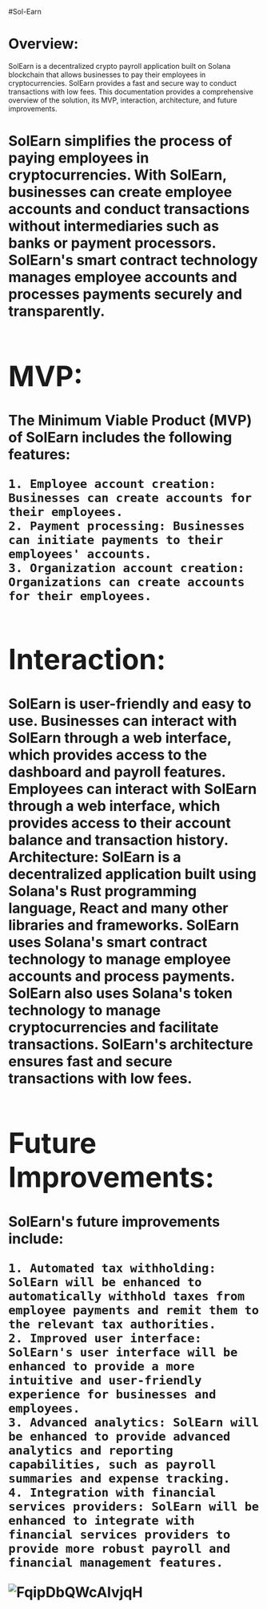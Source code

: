 <!-- @format -->

#Sol-Earn


<h1>Overview:</h1>


SolEarn is a decentralized crypto payroll application built on Solana blockchain that allows businesses to pay their employees in cryptocurrencies. SolEarn provides a fast and secure way to conduct transactions with low fees. This documentation provides a comprehensive overview of the solution, its MVP, interaction, architecture, and future improvements.


<h1><Solution:</h1> SolEarn simplifies the process of paying employees in cryptocurrencies. With SolEarn, businesses can create employee accounts and conduct transactions without intermediaries such as banks or payment processors. SolEarn's smart contract technology manages employee accounts and processes payments securely and transparently.


<h1>MVP:</h1> The Minimum Viable Product (MVP) of SolEarn includes the following features:


    1. Employee account creation: Businesses can create accounts for their employees.
    2. Payment processing: Businesses can initiate payments to their employees' accounts.
    3. Organization account creation: Organizations can create accounts for their employees.
       
    
<h1>Interaction:</h1> SolEarn is user-friendly and easy to use. Businesses can interact with SolEarn through a web interface, which provides access to the dashboard and payroll features. Employees can interact with SolEarn through a web interface, which provides access to their account balance and transaction history.
Architecture: SolEarn is a decentralized application built using Solana's Rust programming language, React and many other libraries and frameworks. SolEarn uses Solana's smart contract technology to manage employee accounts and process payments. SolEarn also uses Solana's token technology to manage cryptocurrencies and facilitate transactions. SolEarn's architecture ensures fast and secure transactions with low fees.
<h1>Future Improvements:</h1> SolEarn's future improvements include:


    1. Automated tax withholding: SolEarn will be enhanced to automatically withhold taxes from employee payments and remit them to the relevant tax authorities.
    2. Improved user interface: SolEarn's user interface will be enhanced to provide a more intuitive and user-friendly experience for businesses and employees.
    3. Advanced analytics: SolEarn will be enhanced to provide advanced analytics and reporting capabilities, such as payroll summaries and expense tracking.
    4. Integration with financial services providers: SolEarn will be enhanced to integrate with financial services providers to provide more robust payroll and financial management features.

![FqipDbQWcAIvjqH](https://user-images.githubusercontent.com/66975592/224820041-7f1559f5-5f03-4d63-a6e6-cd55310099a0.jpeg)

